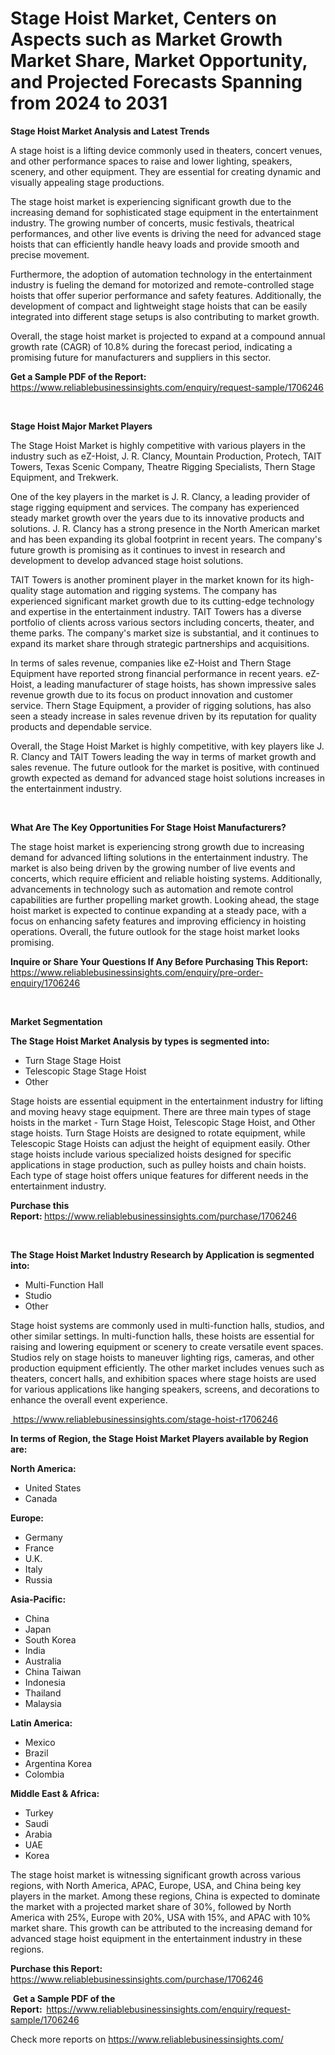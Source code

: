 <p><h1>Stage Hoist Market, Centers on Aspects such as Market Growth Market Share, Market Opportunity, and Projected Forecasts Spanning from 2024 to 2031</h1></p><p><strong>Stage Hoist Market Analysis and Latest Trends</strong></p>
<p><p>A stage hoist is a lifting device commonly used in theaters, concert venues, and other performance spaces to raise and lower lighting, speakers, scenery, and other equipment. They are essential for creating dynamic and visually appealing stage productions.</p><p>The stage hoist market is experiencing significant growth due to the increasing demand for sophisticated stage equipment in the entertainment industry. The growing number of concerts, music festivals, theatrical performances, and other live events is driving the need for advanced stage hoists that can efficiently handle heavy loads and provide smooth and precise movement.</p><p>Furthermore, the adoption of automation technology in the entertainment industry is fueling the demand for motorized and remote-controlled stage hoists that offer superior performance and safety features. Additionally, the development of compact and lightweight stage hoists that can be easily integrated into different stage setups is also contributing to market growth.</p><p>Overall, the stage hoist market is projected to expand at a compound annual growth rate (CAGR) of 10.8% during the forecast period, indicating a promising future for manufacturers and suppliers in this sector.</p></p>
<p><strong>Get a Sample PDF of the Report:&nbsp;</strong> <a href="https://www.reliablebusinessinsights.com/enquiry/request-sample/1706246">https://www.reliablebusinessinsights.com/enquiry/request-sample/1706246</a></p>
<p>&nbsp;</p>
<p><strong>Stage Hoist Major Market Players</strong></p>
<p><p>The Stage Hoist Market is highly competitive with various players in the industry such as eZ-Hoist, J. R. Clancy, Mountain Production, Protech, TAIT Towers, Texas Scenic Company, Theatre Rigging Specialists, Thern Stage Equipment, and Trekwerk. </p><p>One of the key players in the market is J. R. Clancy, a leading provider of stage rigging equipment and services. The company has experienced steady market growth over the years due to its innovative products and solutions. J. R. Clancy has a strong presence in the North American market and has been expanding its global footprint in recent years. The company's future growth is promising as it continues to invest in research and development to develop advanced stage hoist solutions.</p><p>TAIT Towers is another prominent player in the market known for its high-quality stage automation and rigging systems. The company has experienced significant market growth due to its cutting-edge technology and expertise in the entertainment industry. TAIT Towers has a diverse portfolio of clients across various sectors including concerts, theater, and theme parks. The company's market size is substantial, and it continues to expand its market share through strategic partnerships and acquisitions.</p><p>In terms of sales revenue, companies like eZ-Hoist and Thern Stage Equipment have reported strong financial performance in recent years. eZ-Hoist, a leading manufacturer of stage hoists, has shown impressive sales revenue growth due to its focus on product innovation and customer service. Thern Stage Equipment, a provider of rigging solutions, has also seen a steady increase in sales revenue driven by its reputation for quality products and dependable service.</p><p>Overall, the Stage Hoist Market is highly competitive, with key players like J. R. Clancy and TAIT Towers leading the way in terms of market growth and sales revenue. The future outlook for the market is positive, with continued growth expected as demand for advanced stage hoist solutions increases in the entertainment industry.</p></p>
<p>&nbsp;</p>
<p><strong>What Are The Key Opportunities For Stage Hoist Manufacturers?</strong></p>
<p><p>The stage hoist market is experiencing strong growth due to increasing demand for advanced lifting solutions in the entertainment industry. The market is also being driven by the growing number of live events and concerts, which require efficient and reliable hoisting systems. Additionally, advancements in technology such as automation and remote control capabilities are further propelling market growth. Looking ahead, the stage hoist market is expected to continue expanding at a steady pace, with a focus on enhancing safety features and improving efficiency in hoisting operations. Overall, the future outlook for the stage hoist market looks promising.</p></p>
<p><strong>Inquire or Share Your Questions If Any Before Purchasing This Report:</strong> <a href="https://www.reliablebusinessinsights.com/enquiry/pre-order-enquiry/1706246">https://www.reliablebusinessinsights.com/enquiry/pre-order-enquiry/1706246</a></p>
<p>&nbsp;</p>
<p><strong>Market Segmentation</strong></p>
<p><strong>The Stage Hoist Market Analysis by types is segmented into:</strong></p>
<p><ul><li>Turn Stage Stage Hoist</li><li>Telescopic Stage Stage Hoist</li><li>Other</li></ul></p>
<p><p>Stage hoists are essential equipment in the entertainment industry for lifting and moving heavy stage equipment. There are three main types of stage hoists in the market - Turn Stage Hoist, Telescopic Stage Hoist, and Other stage hoists. Turn Stage Hoists are designed to rotate equipment, while Telescopic Stage Hoists can adjust the height of equipment easily. Other stage hoists include various specialized hoists designed for specific applications in stage production, such as pulley hoists and chain hoists. Each type of stage hoist offers unique features for different needs in the entertainment industry.</p></p>
<p><strong>Purchase this Report:&nbsp;</strong><a href="https://www.reliablebusinessinsights.com/purchase/1706246">https://www.reliablebusinessinsights.com/purchase/1706246</a></p>
<p>&nbsp;</p>
<p><strong>The Stage Hoist Market Industry Research by Application is segmented into:</strong></p>
<p><ul><li>Multi-Function Hall</li><li>Studio</li><li>Other</li></ul></p>
<p><p>Stage hoist systems are commonly used in multi-function halls, studios, and other similar settings. In multi-function halls, these hoists are essential for raising and lowering equipment or scenery to create versatile event spaces. Studios rely on stage hoists to maneuver lighting rigs, cameras, and other production equipment efficiently. The other market includes venues such as theaters, concert halls, and exhibition spaces where stage hoists are used for various applications like hanging speakers, screens, and decorations to enhance the overall event experience.</p></p>
<p><a href="https://www.reliablebusinessinsights.com/stage-hoist-r1706246">&nbsp;https://www.reliablebusinessinsights.com/stage-hoist-r1706246</a></p>
<p><strong>In terms of Region, the Stage Hoist Market Players available by Region are:</strong></p>
<p>
    <p> <strong> North America: </strong>
        <ul>
            <li>United States</li>
            <li>Canada</li>
        </ul>
        </p> 
    <p> <strong> Europe: </strong>
        <ul>
            <li>Germany</li>
            <li>France</li>
            <li>U.K.</li>
            <li>Italy</li>
            <li>Russia</li>
        </ul>
        </p> 
    <p> <strong> Asia-Pacific: </strong>
        <ul>
            <li>China</li>
            <li>Japan</li>
            <li>South Korea</li>
            <li>India</li>
            <li>Australia</li>
            <li>China Taiwan</li>
            <li>Indonesia</li>
            <li>Thailand</li>
            <li>Malaysia</li>
        </ul>
        </p> 
    <p> <strong> Latin America: </strong>
        <ul>
            <li>Mexico</li>
            <li>Brazil</li>
            <li>Argentina Korea</li>
            <li>Colombia</li>
        </ul>
        </p> 
    <p> <strong> Middle East & Africa: </strong>
        <ul>
            <li>Turkey</li>
            <li>Saudi</li>
            <li>Arabia</li>
            <li>UAE</li>
            <li>Korea</li>
        </ul>
    </p>
    </p>
<p><p>The stage hoist market is witnessing significant growth across various regions, with North America, APAC, Europe, USA, and China being key players in the market. Among these regions, China is expected to dominate the market with a projected market share of 30%, followed by North America with 25%, Europe with 20%, USA with 15%, and APAC with 10% market share. This growth can be attributed to the increasing demand for advanced stage hoist equipment in the entertainment industry in these regions.</p></p>
<p><strong>Purchase this Report: </strong><a href="https://www.reliablebusinessinsights.com/purchase/1706246">https://www.reliablebusinessinsights.com/purchase/1706246</a></p>
<p>&nbsp;<strong>Get a Sample PDF of the Report:&nbsp;&nbsp;</strong><a href="https://www.reliablebusinessinsights.com/enquiry/request-sample/1706246">https://www.reliablebusinessinsights.com/enquiry/request-sample/1706246</a></p>
<p><strong></strong></p>
<p>Check more reports on <a href="https://www.reliablebusinessinsights.com/">https://www.reliablebusinessinsights.com/</a></p>
